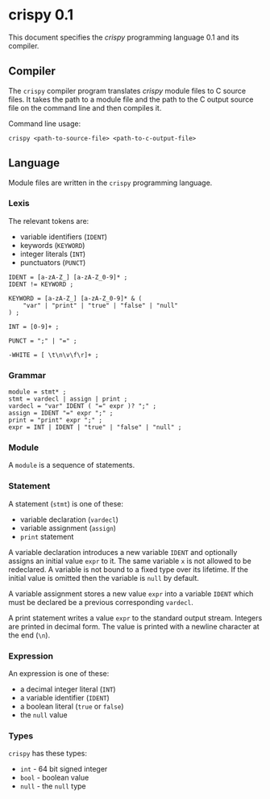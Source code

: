 # crispy 0.1

This document specifies the *crispy* programming language 0.1 and its compiler.

## Compiler

The `crispy` compiler program translates *crispy* module files to C source
files. It takes the path to a module file and the path to the C output source
file on the command line and then compiles it.

Command line usage:

```
crispy <path-to-source-file> <path-to-c-output-file>
```

## Language

Module files are written in the `crispy` programming language.

### Lexis

The relevant tokens are:

* variable identifiers (`IDENT`)
* keywords (`KEYWORD`)
* integer literals (`INT`)
* punctuators (`PUNCT`)

```
IDENT = [a-zA-Z_] [a-zA-Z_0-9]* ;
IDENT != KEYWORD ;

KEYWORD = [a-zA-Z_] [a-zA-Z_0-9]* & (
	"var" | "print" | "true" | "false" | "null"
) ;

INT = [0-9]+ ;

PUNCT = ";" | "=" ;

-WHITE = [ \t\n\v\f\r]+ ;
```

### Grammar

```
module = stmt* ;
stmt = vardecl | assign | print ;
vardecl = "var" IDENT ( "=" expr )? ";" ;
assign = IDENT "=" expr ";" ;
print = "print" expr ";" ;
expr = INT | IDENT | "true" | "false" | "null" ;
```

### Module

A `module` is a sequence of statements.

### Statement

A statement (`stmt`) is one of these:

* variable declaration (`vardecl`)
* variable assignment (`assign`)
* `print` statement

A variable declaration introduces a new variable `IDENT` and optionally assigns
an initial value `expr` to it. The same variable `x` is not allowed to be
redeclared. A variable is not bound to a fixed type over its lifetime. If the
initial value is omitted then the variable is `null` by default.

A variable assignment stores a new value `expr` into a variable `IDENT` which
must be declared be a previous corresponding `vardecl`.

A print statement writes a value `expr` to the standard output stream. Integers
are printed in decimal form. The value is printed with a newline character at
the end (`\n`).

### Expression

An expression is one of these:

* a decimal integer literal (`INT`)
* a variable identifier (`IDENT`)
* a boolean literal (`true` or `false`)
* the `null` value

### Types

`crispy` has these types:

* `int` - 64 bit signed integer
* `bool` - boolean value
* `null` - the `null` type
